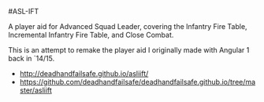 #ASL-IFT

A player aid for Advanced Squad Leader, covering the Infantry Fire Table, Incremental Infantry Fire Table, and Close Combat.

This is an attempt to remake the player aid I originally made with Angular 1 back in `14/15.

- http://deadhandfailsafe.github.io/asliift/
- https://github.com/deadhandfailsafe/deadhandfailsafe.github.io/tree/master/asliift
